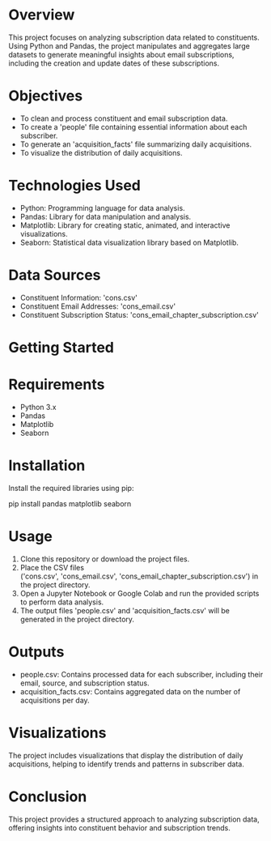 # Overview

This project focuses on analyzing subscription data related to constituents. Using Python and Pandas, the project manipulates and aggregates large datasets to generate meaningful insights about email subscriptions, including the creation and update dates of these subscriptions.

# Objectives

- To clean and process constituent and email subscription data.
- To create a 'people' file containing essential information about each subscriber.
- To generate an 'acquisition_facts' file summarizing daily acquisitions.
- To visualize the distribution of daily acquisitions.

# Technologies Used

- Python: Programming language for data analysis.
- Pandas: Library for data manipulation and analysis.
- Matplotlib: Library for creating static, animated, and interactive visualizations.
- Seaborn: Statistical data visualization library based on Matplotlib.

# Data Sources

- Constituent Information: 'cons.csv'
- Constituent Email Addresses: 'cons_email.csv'
- Constituent Subscription Status: 'cons_email_chapter_subscription.csv'

# Getting Started

# Requirements

- Python 3.x
- Pandas
- Matplotlib
- Seaborn

# Installation

Install the required libraries using pip:


pip install pandas matplotlib seaborn



# Usage

1. Clone this repository or download the project files.
2. Place the CSV files ('cons.csv', 'cons_email.csv', 'cons_email_chapter_subscription.csv') in the project directory.
3. Open a Jupyter Notebook or Google Colab and run the provided scripts to perform data analysis.
4. The output files 'people.csv' and 'acquisition_facts.csv' will be generated in the project directory.

# Outputs

- people.csv: Contains processed data for each subscriber, including their email, source, and subscription status.
- acquisition_facts.csv: Contains aggregated data on the number of acquisitions per day.

# Visualizations

The project includes visualizations that display the distribution of daily acquisitions, helping to identify trends and patterns in subscriber data.

# Conclusion

This project provides a structured approach to analyzing subscription data, offering insights into constituent behavior and subscription trends.
